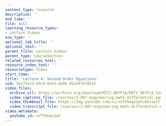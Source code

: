 ```yaml
---
content_type: resource
description: ''
end_time: ''
file: null
learning_resource_types:
- Lecture Videos
ocw_type: ''
optional_tab_title: ''
optional_text: ''
parent_title: Lecture Videos
parent_type: CourseSection
related_resources_text: ''
resource_index_text: ''
resourcetype: Video
start_time: ''
title: 'Lecture 4: Second-Order Equations'
uid: 5bc75ecd-b5c4-0a43-da94-92a397d78615
video_files:
  archive_url: https://archive.org/download/MIT2.087F14/MIT2_087F14_lec04_300k.mp4
  video_captions_file: /courses/2-087-engineering-math-differential-equations-and-linear-algebra-fall-2014/d7583607c7ec52a1a3ca22ff0a12a758_xvTYUnqn2wY.vtt
  video_thumbnail_file: https://img.youtube.com/vi/xvTYUnqn2wY/default.jpg
  video_transcript_file: /courses/2-087-engineering-math-differential-equations-and-linear-algebra-fall-2014/40d59a9869ee18b45556e1361eb1e10e_xvTYUnqn2wY.pdf
video_metadata:
  youtube_id: xvTYUnqn2wY
---
```


